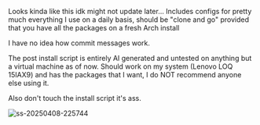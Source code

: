 Looks kinda like this idk might not update later...
Includes configs for pretty much everything I use on a daily basis, should be "clone and go" provided that you have all the packages on a fresh Arch install

I have no idea how commit messages work.

The post install script is entirely AI generated and untested on anything but a virtual machine as of now. Should work on my system (Lenovo LOQ 15IAX9) and has the packages that I want, I do NOT recommend anyone else using it.

Also don't touch the install script it's ass.

![ss-20250408-225744](https://github.com/user-attachments/assets/c7dca4d3-722f-43d1-a73d-fa118972f3a4)

